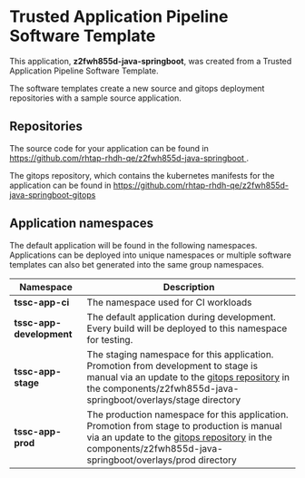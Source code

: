 # Trusted Application Pipeline Software Template

This application, **z2fwh855d-java-springboot**, was created from a Trusted Application Pipeline Software Template.

The software templates create a new source and gitops deployment repositories with a sample source application. 

## Repositories

The source code for your application can be found in [https://github.com/rhtap-rhdh-qe/z2fwh855d-java-springboot ](https://github.com/rhtap-rhdh-qe/z2fwh855d-java-springboot ).
 
The gitops repository, which contains the kubernetes manifests for the application can be found in 
[https://github.com/rhtap-rhdh-qe/z2fwh855d-java-springboot-gitops ](https://github.com/rhtap-rhdh-qe/z2fwh855d-java-springboot-gitops ) 

## Application namespaces 

The default application will be found in the following namespaces. Applications can be deployed into unique namespaces or multiple software templates can also bet generated into the same group namespaces.  

|  Namespace   |  Description   |  
| -------- | -------- |
| **tssc-app-ci** | The namespace used for CI workloads |
| **tssc-app-development** | The default application during development. Every build will be deployed to this namespace for testing. |
| **tssc-app-stage** | The staging namespace for this application. Promotion from development to stage is manual via an update to the [gitops repository](https://github.com/rhtap-rhdh-qe/z2fwh855d-java-springboot-gitops ) in the components/z2fwh855d-java-springboot/overlays/stage directory |
| **tssc-app-prod** | The production namespace for this application. Promotion from stage to production is manual via an update to the [gitops repository](https://github.com/rhtap-rhdh-qe/z2fwh855d-java-springboot-gitops ) in the components/z2fwh855d-java-springboot/overlays/prod directory |